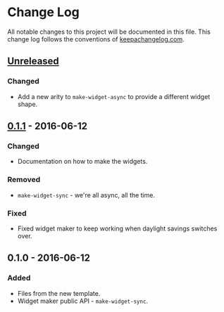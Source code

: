 # Change Log
All notable changes to this project will be documented in this file. This change log follows the conventions of [keepachangelog.com](http://keepachangelog.com/).

## [Unreleased][unreleased]
### Changed
- Add a new arity to `make-widget-async` to provide a different widget shape.

## [0.1.1] - 2016-06-12
### Changed
- Documentation on how to make the widgets.

### Removed
- `make-widget-sync` - we're all async, all the time.

### Fixed
- Fixed widget maker to keep working when daylight savings switches over.

## 0.1.0 - 2016-06-12
### Added
- Files from the new template.
- Widget maker public API - `make-widget-sync`.

[unreleased]: https://github.com/your-name/claudia/compare/0.1.1...HEAD
[0.1.1]: https://github.com/your-name/claudia/compare/0.1.0...0.1.1
